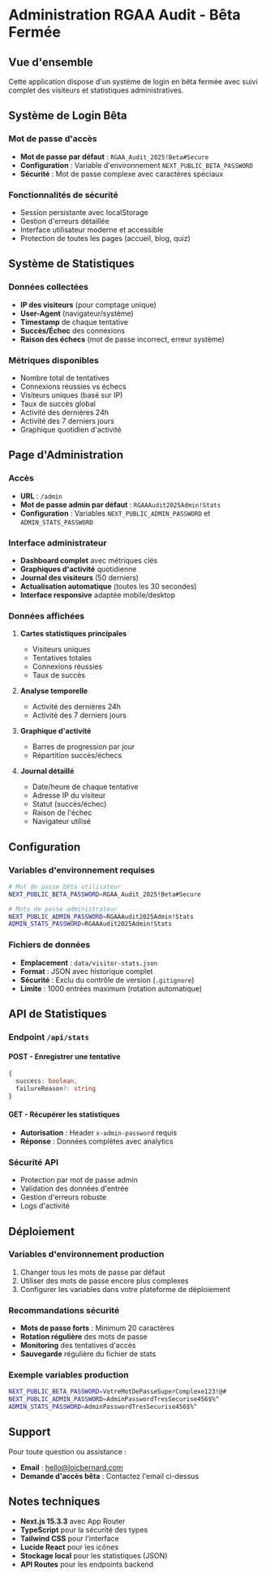 # Administration RGAA Audit - Bêta Fermée

## Vue d'ensemble

Cette application dispose d'un système de login en bêta fermée avec suivi complet des visiteurs et statistiques administratives.

## Système de Login Bêta

### Mot de passe d'accès
- **Mot de passe par défaut** : `RGAA_Audit_2025!Beta#Secure`
- **Configuration** : Variable d'environnement `NEXT_PUBLIC_BETA_PASSWORD`
- **Sécurité** : Mot de passe complexe avec caractères spéciaux

### Fonctionnalités de sécurité
- Session persistante avec localStorage
- Gestion d'erreurs détaillée
- Interface utilisateur moderne et accessible
- Protection de toutes les pages (accueil, blog, quiz)

## Système de Statistiques

### Données collectées
- **IP des visiteurs** (pour comptage unique)
- **User-Agent** (navigateur/système)
- **Timestamp** de chaque tentative
- **Succès/Échec** des connexions
- **Raison des échecs** (mot de passe incorrect, erreur système)

### Métriques disponibles
- Nombre total de tentatives
- Connexions réussies vs échecs
- Visiteurs uniques (basé sur IP)
- Taux de succès global
- Activité des dernières 24h
- Activité des 7 derniers jours
- Graphique quotidien d'activité

## Page d'Administration

### Accès
- **URL** : `/admin`
- **Mot de passe admin par défaut** : `RGAAAudit2025Admin!Stats`
- **Configuration** : Variables `NEXT_PUBLIC_ADMIN_PASSWORD` et `ADMIN_STATS_PASSWORD`

### Interface administrateur
- **Dashboard complet** avec métriques clés
- **Graphiques d'activité** quotidienne
- **Journal des visiteurs** (50 derniers)
- **Actualisation automatique** (toutes les 30 secondes)
- **Interface responsive** adaptée mobile/desktop

### Données affichées
1. **Cartes statistiques principales**
   - Visiteurs uniques
   - Tentatives totales
   - Connexions réussies
   - Taux de succès

2. **Analyse temporelle**
   - Activité des dernières 24h
   - Activité des 7 derniers jours

3. **Graphique d'activité**
   - Barres de progression par jour
   - Répartition succès/échecs

4. **Journal détaillé**
   - Date/heure de chaque tentative
   - Adresse IP du visiteur
   - Statut (succès/échec)
   - Raison de l'échec
   - Navigateur utilisé

## Configuration

### Variables d'environnement requises

```bash
# Mot de passe bêta utilisateur
NEXT_PUBLIC_BETA_PASSWORD=RGAA_Audit_2025!Beta#Secure

# Mots de passe administrateur
NEXT_PUBLIC_ADMIN_PASSWORD=RGAAAudit2025Admin!Stats
ADMIN_STATS_PASSWORD=RGAAAudit2025Admin!Stats
```

### Fichiers de données
- **Emplacement** : `data/visitor-stats.json`
- **Format** : JSON avec historique complet
- **Sécurité** : Exclu du contrôle de version (`.gitignore`)
- **Limite** : 1000 entrées maximum (rotation automatique)

## API de Statistiques

### Endpoint `/api/stats`

#### POST - Enregistrer une tentative
```typescript
{
  success: boolean,
  failureReason?: string
}
```

#### GET - Récupérer les statistiques
- **Autorisation** : Header `x-admin-password` requis
- **Réponse** : Données complètes avec analytics

### Sécurité API
- Protection par mot de passe admin
- Validation des données d'entrée
- Gestion d'erreurs robuste
- Logs d'activité

## Déploiement

### Variables d'environnement production
1. Changer tous les mots de passe par défaut
2. Utiliser des mots de passe encore plus complexes
3. Configurer les variables dans votre plateforme de déploiement

### Recommandations sécurité
- **Mots de passe forts** : Minimum 20 caractères
- **Rotation régulière** des mots de passe
- **Monitoring** des tentatives d'accès
- **Sauvegarde** régulière du fichier de stats

### Exemple variables production
```bash
NEXT_PUBLIC_BETA_PASSWORD=VotreMotDePasseSuperComplexe123!@#
NEXT_PUBLIC_ADMIN_PASSWORD=AdminPasswordTresSecurise456$%^
ADMIN_STATS_PASSWORD=AdminPasswordTresSecurise456$%^
```

## Support

Pour toute question ou assistance :
- **Email** : hello@loicbernard.com
- **Demande d'accès bêta** : Contactez l'email ci-dessus

## Notes techniques

- **Next.js 15.3.3** avec App Router
- **TypeScript** pour la sécurité des types
- **Tailwind CSS** pour l'interface
- **Lucide React** pour les icônes
- **Stockage local** pour les statistiques (JSON)
- **API Routes** pour les endpoints backend 
